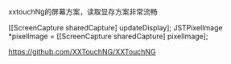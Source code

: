 xxtouchNg的屏幕方案，读取显存方案非常流畅

  [[ScreenCapture sharedCapture] updateDisplay];
  JSTPixelImage *pixelImage = [[ScreenCapture sharedCapture] pixelImage];

https://github.com/XXTouchNG/XXTouchNG
